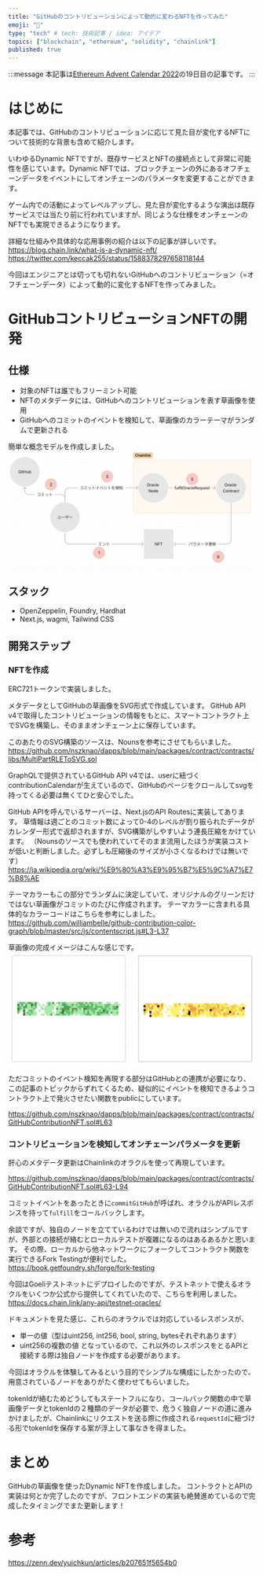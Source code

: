 ```yaml
---
title: "GitHubのコントリビューションによって動的に変わるNFTを作ってみた"
emoji: "👘"
type: "tech" # tech: 技術記事 / idea: アイデア
topics: ["blockchain", "ethereum", "solidity", "chainlink"]
published: true
---
```


:::message
本記事は[Ethereum Advent Calendar 2022](https://qiita.com/advent-calendar/2022/ethereum)の19日目の記事です。
:::

# はじめに
本記事では、GitHubのコントリビューションに応じて見た目が変化するNFTについて技術的な背景も含めて紹介します。

いわゆるDynamic NFTですが、既存サービスとNFTの接続点として非常に可能性を感じています。Dynamic NFTでは、ブロックチェーンの外にあるオフチェーンデータをイベントにしてオンチェーンのパラメータを変更することができます。

ゲーム内での活動によってレベルアップし、見た目が変化するような演出は既存サービスでは当たり前に行われていますが、同じような仕様をオンチェーンのNFTでも実現できるようになります。

詳細な仕組みや具体的な応用事例の紹介は以下の記事が詳しいです。
https://blog.chain.link/what-is-a-dynamic-nft/
https://twitter.com/keccak255/status/1588378297658118144

今回はエンジニアとは切っても切れないGitHubへのコントリビューション（=オフチェーンデータ）によって動的に変化するNFTを作ってみました。

# GitHubコントリビューションNFTの開発

## 仕様
- 対象のNFTは誰でもフリーミント可能
- NFTのメタデータには、GitHubへのコントリビューションを表す草画像を使用
- GitHubへのコミットのイベントを検知して、草画像のカラーテーマがランダムで更新される

簡単な概念モデルを作成しました。
![概念モデル](/images/dynamic-nft-chainlink/459d3937-fd8c-41da-b953-d8bf71124923.png)

## スタック
- OpenZeppelin, Foundry, Hardhat
- Next.js, wagmi, Tailwind CSS

## 開発ステップ
### NFTを作成
ERC721トークンで実装しました。

メタデータとしてGitHubの草画像をSVG形式で作成しています。
GitHub API v4で取得したコントリビューションの情報をもとに、スマートコントラクト上でSVGを構築し、そのままオンチェーン上に保存しています。

このあたりのSVG構築のソースは、Nounsを参考にさせてもらいました。
https://github.com/nszknao/dapps/blob/main/packages/contract/contracts/libs/MultiPartRLEToSVG.sol

GraphQLで提供されているGitHub API v4では、userに紐づくcontributionCalendarが生えているので、GitHubのページをクロールしてsvgを持ってくる必要は無くてひと安心でした。

GitHub APIを呼んでいるサーバーは、Next.jsのAPI Routesに実装してあります。
草情報は週ごとのコミット数によって0-4のレベルが割り振られたデータがカレンダー形式で返却されますが、SVG構築がしやすいよう連長圧縮をかけています。
（Nounsのソースでも使われていてそのまま流用したほうが実装コストが低いと判断しました。必ずしも圧縮後のサイズが小さくなるわけでは無いです）
https://ja.wikipedia.org/wiki/%E9%80%A3%E9%95%B7%E5%9C%A7%E7%B8%AE

テーマカラーもこの部分でランダムに決定していて、オリジナルのグリーンだけではない草画像がコミットのたびに作成されます。
テーマカラーに含まれる具体的なカラーコードはこちらを参考にしました。
https://github.com/williambelle/github-contribution-color-graph/blob/master/src/js/contentscript.js#L3-L37

草画像の完成イメージはこんな感じです。
![GitHub草画像](/images/dynamic-nft-chainlink/0db985da-3755-4965-8bdc-eb85003f0383.png)

ただコミットのイベント検知を再現する部分はGitHubとの連携が必要になり、この記事のトピックからずれてくるため、疑似的にイベントを検知できるようコントラクト上で発火させたい関数をpublicにしています。

https://github.com/nszknao/dapps/blob/main/packages/contract/contracts/GitHubContributionNFT.sol#L63

### コントリビューションを検知してオンチェーンパラメータを更新
肝心のメタデータ更新はChainlinkのオラクルを使って再現しています。

https://github.com/nszknao/dapps/blob/main/packages/contract/contracts/GitHubContributionNFT.sol#L63-L94

コミットイベントをあったときに`commitGitHub`が呼ばれ、オラクルがAPIレスポンスを持って`fulfill`をコールバックします。

余談ですが、独自のノードを立てているわけでは無いので流れはシンプルですが、外部との接続が絡むとローカルテストが複雑になるのはあるあるかと思います。
その際、ローカルから他ネットワークにフォークしてコントラクト関数を実行できるFork Testingが便利でした。
https://book.getfoundry.sh/forge/fork-testing

今回はGoeliテストネットにデプロイしたのですが、テストネットで使えるオラクルをいくつか公式から提供してくれていたので、こちらを利用しました。
https://docs.chain.link/any-api/testnet-oracles/

ドキュメントを見た感じ、これらのオラクルでは対応しているレスポンスが、
- 単一の値（型はuint256, int256, bool, string, bytesそれぞれあります）
- uint256の複数の値
となっているので、これ以外のレスポンスをとるAPIと接続する際は独自ノードを作成する必要があります。

今回はオラクルを体験してみるという目的でシンプルな構成にしたかったので、用意されているノードをありがたく使わせてもらいました。

tokenIdが絡むためどうしてもステートフルになり、コールバック関数の中で草画像データとtokenIdの２種類のデータが必要で、危うく独自ノードの道に進みかけましたが、Chainlinkにリクエストを送る際に作成される`requestId`に紐づける形でtokenIdを保存する案が浮上して事なきを得ました。

# まとめ
GitHubの草画像を使ったDynamic NFTを作成しました。
コントラクトとAPIの実装は何とか完了したのですが、フロントエンドの実装も絶賛進めているので完成したタイミングでまた更新します！

# 参考
https://zenn.dev/yuichkun/articles/b207651f5654b0
